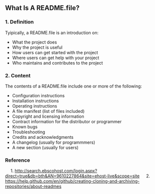 ## What Is A README.file?
 
### 1. Definition
  Tyipically, a README.file is an introduction on:
  
  * What the project does
  * Why the project is useful
  * How users can get started with the project
  * Where users can get help with your project
  * Who maintains and contributes to the project





###   2. Content
  
The contents of a README.file include one or more of the following:

 - Configuration instructions
 - Installation instructions
 - Operating instructions
 - A file manifest (list of files included)
 - Copyright and licensing information
 - Contract information for the distributor or programmer
 - Known bugs
 - Troubleshooting
 - Credits and acknowledgments
 - A changelog (usually for programmmers)
 - A new section (usually for users)


### Reference
&emsp; 1. http://search.ebscohost.com/login.aspx?direct=true&db=bth&AN=9610227864&site=ehost-live&scope=site
&emsp; 2. https://help.github.com/en/github/creating-cloning-and-archiving-repositories/about-readmes
